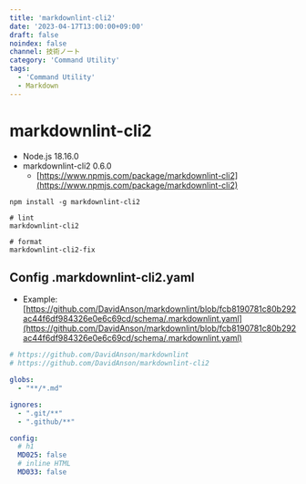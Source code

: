 ```yaml
---
title: 'markdownlint-cli2'
date: '2023-04-17T13:00:00+09:00'
draft: false
noindex: false
channel: 技術ノート
category: 'Command Utility'
tags:
  - 'Command Utility'
  - Markdown
---
```

# markdownlint-cli2

- Node.js 18.16.0
- markdownlint-cli2 0.6.0
  - [https://www.npmjs.com/package/markdownlint-cli2](https://www.npmjs.com/package/markdownlint-cli2)

```shell
npm install -g markdownlint-cli2

# lint
markdownlint-cli2

# format
markdownlint-cli2-fix
```

## Config .markdownlint-cli2.yaml

- Example: [https://github.com/DavidAnson/markdownlint/blob/fcb8190781c80b292ac44f6df984326e0e6c69cd/schema/.markdownlint.yaml](https://github.com/DavidAnson/markdownlint/blob/fcb8190781c80b292ac44f6df984326e0e6c69cd/schema/.markdownlint.yaml)

```yaml
# https://github.com/DavidAnson/markdownlint
# https://github.com/DavidAnson/markdownlint-cli2

globs:
  - "**/*.md"

ignores:
  - ".git/**"
  - ".github/**"

config:
  # h1
  MD025: false
  # inline HTML
  MD033: false
```
